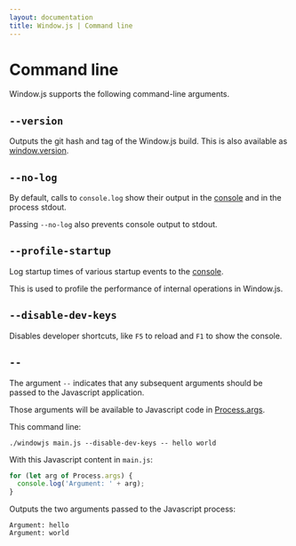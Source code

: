 ```yaml
---
layout: documentation
title: Window.js | Command line
---
```


Command line
============

Window.js supports the following command-line arguments.


`--version`
-------

Outputs the git hash and tag of the Window.js build. This is also available
as [window.version](/doc/window#window.version).


`--no-log`
-------

By default, calls to `console.log` show their output in the
[console](/doc/console) and in the process stdout.

Passing `--no-log` also prevents console output to stdout.


`--profile-startup`
-------------------

Log startup times of various startup events to the [console](/doc/console).

This is used to profile the performance of internal operations in Window.js.


`--disable-dev-keys`
--------------------

Disables developer shortcuts, like `F5` to reload and `F1` to show the console.


`--`
----

The argument `--` indicates that any subsequent arguments should be passed
to the Javascript application.

Those arguments will be available to Javascript code in
[Process.args](/doc/process#Process.args).

This command line:

```shell
./windowjs main.js --disable-dev-keys -- hello world
```

With this Javascript content in `main.js`:

```javascript
for (let arg of Process.args) {
  console.log('Argument: ' + arg);
}
```

Outputs the two arguments passed to the Javascript process:

```
Argument: hello
Argument: world
```
